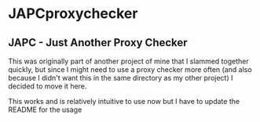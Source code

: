 # JAPCproxychecker
## JAPC - Just Another Proxy Checker

This was originally part of another project of mine that I slammed together quickly, but since I might need to use a proxy checker more often (and also because I didn't want this in the same directory as my other project) I decided to move it here. 

This works and is relatively intuitive to use now but I have to update the README for the usage
